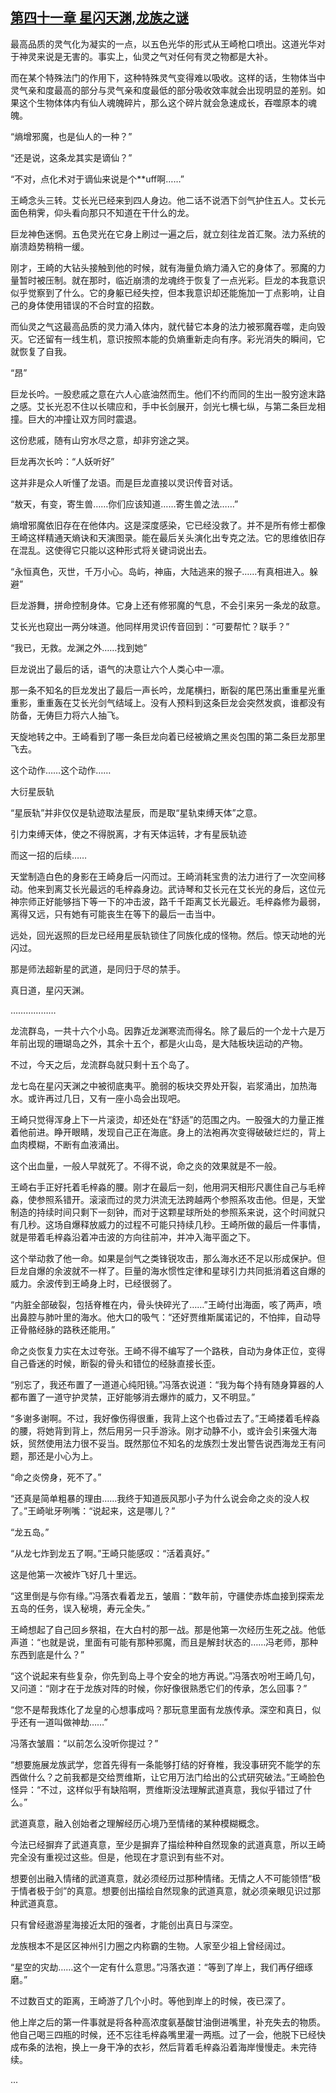 ## [第四十一章 星闪天渊,龙族之谜](https://www.xxbiquge.com/11_11207/9025353.html)


  最高品质的灵气化为凝实的一点，以五色光华的形式从王崎枪口喷出。这道光华对于神灵来说是无害的。事实上，仙灵之气对任何有灵之物都是大补。

  而在某个特殊法门的作用下，这种特殊灵气变得难以吸收。这样的话，生物体当中灵气亲和度最高的部分与灵气亲和度最低的部分吸收效率就会出现明显的差别。如果这个生物体体内有仙人魂魄碎片，那么这个碎片就会急速成长，吞噬原本的魂魄。

  “熵增邪魔，也是仙人的一种？”

  “还是说，这条龙其实是谪仙？”

  “不对，点化术对于谪仙来说是个**uff啊……”

  王崎念头三转。艾长光已经来到四人身边。他二话不说洒下剑气护住五人。艾长元面色稍霁，仰头看向那只不知道在干什么的龙。

  巨龙神色迷惘。五色灵光在它身上刷过一遍之后，就立刻往龙首汇聚。法力系统的崩溃趋势稍稍一缓。

  刚才，王崎的大钻头接触到他的时候，就有海量负熵力涌入它的身体了。邪魔的力量暂时被压制。就在那时，临近崩溃的龙魂终于恢复了一点光彩。巨龙的本我意识似乎觉察到了什么。它的身躯已经失控，但本我意识却还能施加一丁点影响，让自己的身体使用错误的不合时宜的招数。

  而仙灵之气这最高品质的灵力涌入体内，就代替它本身的法力被邪魔吞噬，走向毁灭。它还留有一线生机，意识按照本能的负熵重新走向有序。彩光消失的瞬间，它就恢复了自我。

  “昂”

  巨龙长吟。一股悲戚之意在六人心底油然而生。他们不约而同的生出一股穷途末路之感。艾长光忍不住以长啸应和，手中长剑展开，剑光七横七纵，与第二条巨龙相撞。巨大的冲撞让双方同时震退。

  这份悲戚，随有山穷水尽之意，却非穷途之哭。

  巨龙再次长吟：“人妖听好”

  这并非是众人听懂了龙语。而是巨龙直接以灵识传音对话。

  “敖天，有变，寄生兽……你们应该知道……寄生兽之法……”

  熵增邪魔依旧存在在他体内。这是深度感染，它已经没救了。并不是所有修士都像王崎这样精通天熵诀和天演图录。能在最后关头演化出专克之法。它的思维依旧存在混乱。这使得它只能以这种形式将关键词说出去。

  “永恒真色，灭世，千万小心。岛屿，神庙，大陆逃来的猴子……有真相进入。躲避”

  巨龙游舞，拼命控制身体。它身上还有修邪魔的气息，不会引来另一条龙的敌意。

  艾长光也窥出一两分味道。他同样用灵识传音回到：“可要帮忙？联手？”

  “我已，无救。龙渊之外……找到她”

  巨龙说出了最后的话，语气的决意让六个人类心中一凛。

  那一条不知名的巨龙发出了最后一声长吟，龙尾横扫，断裂的尾巴荡出重重星光重重影，重重轰在艾长光剑气结域上。没有人预料到这条巨龙会突然发疯，谁都没有防备，无俦巨力将六人抽飞。

  天旋地转之中。王崎看到了哪一条巨龙向着已经被熵之黑炎包围的第二条巨龙那里飞去。

  这个动作……这个动作……

  大衍星辰轨

  “星辰轨”并非仅仅是轨迹取法星辰，而是取“星轨束缚天体”之意。

  引力束缚天体，使之不得脱离，才有天体运转，才有星辰轨迹

  而这一招的后续……

  天堂制造白色的身影在王崎身后一闪而过。王崎消耗宝贵的法力进行了一次空间移动。他来到离艾长光最远的毛梓淼身边。武诗琴和艾长元在艾长光的身后，这位元神宗师正好能够挡下等一下的冲击波，路千千距离艾长光最近。毛梓淼修为最弱，离得又远，只有她有可能丧生在等下的最后一击当中。

  远处，回光返照的巨龙已经用星辰轨锁住了同族化成的怪物。然后。惊天动地的光闪过。

  那是师法超新星的武道，是同归于尽的禁手。

  真日道，星闪天渊。

  ………………

  龙流群岛，一共十六个小岛。因靠近龙渊寒流而得名。除了最后的一个龙十六是万年前出现的珊瑚岛之外，其余十五个，都是火山岛，是大陆板块运动的产物。

  不过，今天之后，龙流群岛就只剩十五个岛了。

  龙七岛在星闪天渊之中被彻底夷平。脆弱的板块交界处开裂，岩浆涌出，加热海水。或许再过几日，又有一座小岛会出现吧。

  王崎只觉得浑身上下一片滚烫，却还处在“舒适”的范围之内。一股强大的力量正推着他前进。睁开眼睛，发现自己正在海底。身上的法袍再次变得破破烂烂的，背上血肉模糊，不断有血液涌出。

  这个出血量，一般人早就死了。不得不说，命之炎的效果就是不一般。

  王崎右手正好托着毛梓淼的腰。刚才在最后一刻，他用洞天相形尺裹住自己与毛梓淼，使参照系错开。滚滚而过的灵力洪流无法跨越两个参照系攻击他。但是，天堂制造的持续时间只剩下一刻钟，而对于这颗星球所处的参照系来说，这个时间就只有几秒。这场自爆释放威力的过程不可能只持续几秒。王崎所做的最后一件事情，就是带着毛梓淼沿着冲击波的方向往前冲，并冲入海平面之下。

  这个举动救了他一命。如果是剑气之类锋锐攻击，那么海水还不足以形成保护。但巨龙自爆的余波就不一样了。巨量的海水惯性定律和星球引力共同抵消着这自爆的威力。余波传到王崎身上时，已经很弱了。

  “内脏全部破裂，包括脊椎在内，骨头快碎光了……”王崎付出海面，咳了两声，喷出鼻腔与肺叶里的海水。他大口的吸气：“还好贾维斯属诺记的，不怕摔，自动导正骨骼经脉的路秩还能用。”

  命之炎恢复力实在太过夸张。王崎不得不编写了一个路秩，自动为身体正位，变得自己昏迷的时候，断裂的骨头和错位的经脉直接长歪。

  “别忘了，我还布置了一道道心纯阳镜。”冯落衣说道：“我为每个持有随身算器的人都布置了一道守护灵禁，正好能够消去爆炸的威力，又不明显。”

  “多谢多谢啊。不过，我好像伤得很重，我背上这个也昏过去了。”王崎搂着毛梓淼的腰，将她背到背上，然后用另一只手游泳。刚才动静不小，或许会引来强大海妖，贸然使用法力很不妥当。既然那位不知名的龙族烈士发出警告说西海龙王有问题，那还是小心为上。

  “命之炎傍身，死不了。”

  “还真是简单粗暴的理由……我终于知道辰风那小子为什么说会命之炎的没人权了。”王崎呲牙咧嘴：“说起来，这是哪儿？”

  “龙五岛。”

  “从龙七炸到龙五了啊。”王崎只能感叹：“活着真好。”

  这是他第一次被炸飞好几十里远。

  “这里倒是与你有缘。”冯落衣看着龙五，皱眉：“数年前，守疆使赤炼血接到探索龙五岛的任务，误入秘境，寿元全失。”

  王崎想起了自己回乡祭祖，在大白村的那一战。那是他第一次经历生死之战。他低声道：“也就是说，里面有可能有那种邪魔，而且是解封状态的……冯老师，那种东西到底是什么？”

  “这个说起来有些复杂，你先到岛上寻个安全的地方再说。”冯落衣吩咐王崎几句，又问道：“刚才在于龙族对阵的时候，你好像很熟悉它们的传承，怎么回事？”

  “您不是帮我炼化了龙皇的心想事成吗？那玩意里面有龙族传承。深空和真日，似乎还有一道叫做神劫……”

  冯落衣皱眉：“以前怎么没听你提过？”

  “想要施展龙族武学，您首先得有一条能够打结的好脊椎，我没事研究不能学的东西做什么？之前我都是交给贾维斯，让它用万法门给出的公式研究破法。”王崎脸色怪异：“不过，这样似乎有缺陷啊，贾维斯没法理解武道真意，我似乎错过了什么。”

  武道真意，融入创始者之理解经历心境乃至情绪的某种模糊概念。

  今法已经摒弃了武道真意，至少是摒弃了描绘种种自然现象的武道真意，所以王崎完全没有重视过这些。但是，他现在才意识到有些不对。

  想要创出融入情绪的武道真意，就必须经历过那种情绪。无情之人不可能领悟“极于情者极于剑”的真意。想要创出描绘自然现象的武道真意，就必须亲眼见识过那种武道真意。

  只有曾经遨游星海接近太阳的强者，才能创出真日与深空。

  龙族根本不是区区神州引力圈之内称霸的生物。人家至少祖上曾经阔过。

  “星空的灾劫……这个一定有什么意思。”冯落衣道：“等到了岸上，我们再仔细琢磨。”

  不过数百丈的距离，王崎游了几个小时。等他到岸上的时候，夜已深了。

  他上岸之后的第一件事就是将各种高浓度氨基酸甘油倒进嘴里，补充失去的物质。他自己喝三四瓶的时候，还不忘往毛梓淼嘴里灌一两瓶。过了一会，他脱下已经快成布条的法袍，换上一身干净的衣衫，然后背着毛梓淼沿着海岸慢慢走。未完待续。

  ...
